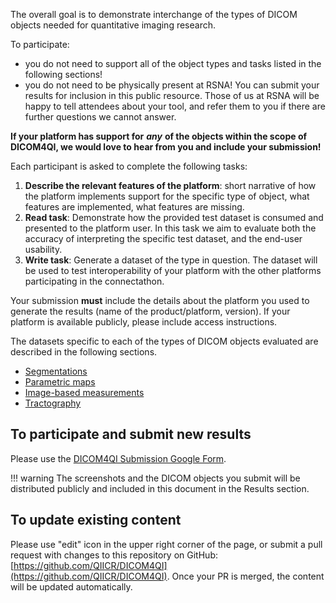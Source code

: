 The overall goal is to demonstrate interchange of the types of DICOM objects needed for quantitative imaging research.

To participate:

* you do not need to support all of the object types and tasks listed in the following sections!
* you do not need to be physically present at RSNA! You can submit your results for inclusion in this public resource. Those of us at RSNA will be happy to tell attendees about your tool, and refer them to you if there are further questions we cannot answer.

**If your platform has support for** _**any**_ **of the objects within the scope of DICOM4QI, we would love to hear from you and include your submission!**

<!-- TODO
For each type of DICOM object, we provide sample datasets that include imaging series and the derived DICOM dataset of the type in question. Note that you can also download all of the datasets used in DICOM4QI here: [http://slicer.kitware.com/midas3/folder/3771](http://slicer.kitware.com/midas3/folder/3771) (choose "Download" on the right-hand side\)

All of the test data is also available as a shared folder on Dropbox [here](https://www.dropbox.com/sh/dy2e38c1hbyrmqe/AACM1DSglbJW0qzypIjZASH5a?dl=0).
-->

Each participant is asked to complete the following tasks:

1. **Describe the relevant features of the platform**: short narrative of how the platform implements support for the specific type of object, what features are implemented, what features are missing.
2. **Read task**: Demonstrate how the provided test dataset is consumed and presented to the platform user. In this task we aim to evaluate both the accuracy of interpreting the specific test dataset, and the end-user usability.
3. **Write task**: Generate a dataset of the type in question. The dataset will be used to test interoperability of your platform with the other platforms participating in the connectathon.

Your submission **must** include the details about the platform you used to generate the results \(name of the product/platform, version\). If your platform is available publicly, please include access instructions.

The datasets specific to each of the types of DICOM objects evaluated are described in the following sections.

* [Segmentations](instructions/seg.md)
* [Parametric maps](instructions/pm.md)
* [Image-based measurements](instructions/sr-tid1500.md)
* [Tractography](instructions/tr.md)

## To participate and submit new results

Please use the [DICOM4QI Submission Google Form](http://bit.ly/dicom4qi-submit).

!!! warning
    The screenshots and the DICOM objects you submit will be distributed publicly and included in this document in the Results section.

## To update existing content

Please use "edit" icon in the upper right corner of the page, or submit a pull request with changes to this repository on GitHub: [https://github.com/QIICR/DICOM4QI](https://github.com/QIICR/DICOM4QI). Once your PR is merged, the content will be updated automatically.

